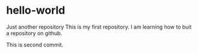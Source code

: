 # hello-world
Just another repository 
This is my first repository. I am learning how to buit a repository on github. 

This is second commit. 
